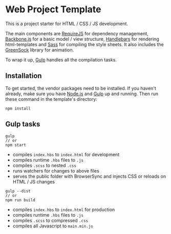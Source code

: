 # Web Project Template
This is a project starter for HTML / CSS / JS development.

The main components are [RequireJS](http://requirejs.org/) for dependency management,
[Backbone.js](http://backbonejs.org/) for a basic model / view structure, [Handlebars](http://handlebarsjs.com/)
for rendering html-templates and [Sass](http://sass-lang.com/) for compiling the style sheets.
It also includes the [GreenSock](http://greensock.com/) library for animation.

To wrap it up, [Gulp](http://gulpjs.com/) handles all the compilation tasks.

## Installation
To get started, the vendor packages need to be installed. If you haven't already, make sure
you have [Node.js](http://nodejs.org/) and [Gulp](http://gulpjs.com/) up and running.
Then run these command in the template's directory:
```
npm install
```

## Gulp tasks
```
gulp
// or
npm start
```
- compiles `index.hbs` to `index.html` for development
- compiles runtime `.hbs` files to `.js`
- compiles `.scss` to nested `.css`
- runs watchers for changes to above files
- serves the public folder with BrowserSync and injects CSS or reloads on HTML / JS changes

```
gulp --dist
// or
npm run build
```
- compiles `index.hbs` to `index.html` for production
- compiles runtime `.hbs` files to `.js`
- compiles `.scss` to compressed `.css`
- compiles all Javascript to `main.min.js`
